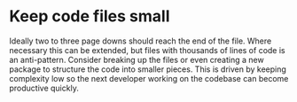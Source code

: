 # Keep code files small

Ideally two to three page downs should reach the end of the file. Where necessary this can be extended, but
files with thousands of lines of code is an anti-pattern. Consider breaking up the files or even creating a
new package to structure the code into smaller pieces. This is driven by keeping complexity low so the
next developer working on the codebase can become productive quickly.
